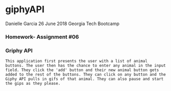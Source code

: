 # giphyAPI

Danielle Garcia
26 June 2018 
Georgia Tech Bootcamp 

### Homework- Assignment #06

### Griphy API
    This application first presents the user with a list of animal buttons. The user then has the chance to enter any animal in the input field. They click the 'add' button and their new animal button gets added to the rest of the buttons. They can click on any button and the Giphy API pulls in gifs of that animal. They can also pause and start the gips as they please. 
    